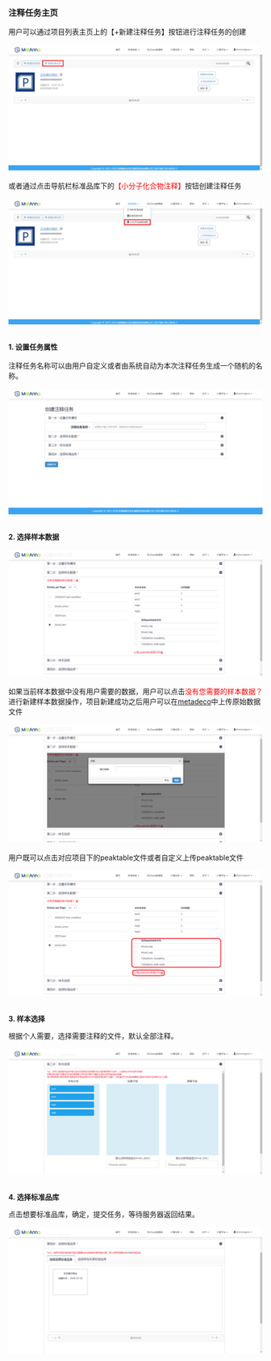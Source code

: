 ### **注释任务主页**

用户可以通过项目列表主页上的【+新建注释任务】按钮进行注释任务的创建
<br/>
<br/>
![](images/tasks-1.png)
<br/>
<br/>
或者通过点击导航栏标准品库下的<span style="color: red">【小分子化合物注释】</span>按钮创建注释任务
<br/>
<br/>
![](images/tasks-8.png)
<br/>
<br/>

**1. 设置任务属性**
<br/>
<br/>
注释任务名称可以由用户自定义或者由系统自动为本次注释任务生成一个随机的名称。
<br/>
<br/>
![](images/tasks-2.png)
<br/>
<br/>

**2. 选择样本数据**
<br/>
<br/>
![](images/tasks-3.png)
<br/>
<br/>
如果当前样本数据中没有用户需要的数据，用户可以点击<span style="color: red;">没有您需要的样本数据？</span>进行新建样本数据操作，项目新建成功之后用户可以在[metadeco](http://mz.biodeep.cn/)中上传原始数据文件
<br/>
<br/>
![](images/tasks-4.png)
<br/>
<br/>
用户既可以点击对应项目下的peaktable文件或者自定义上传peaktable文件
<br/>
<br/>
![](images/tasks-5.png)
<br/>
<br/>

**3. 样本选择**

根据个人需要，选择需要注释的文件，默认全部注释。
<br/>
<br/>
![](images/tasks-6.png)
<br/>
<br/>

**4. 选择标准品库**

点击想要标准品库，确定，提交任务，等待服务器返回结果。
<br/>
<br/>
![](images/tasks-7.png)
<br/>
<br/>

